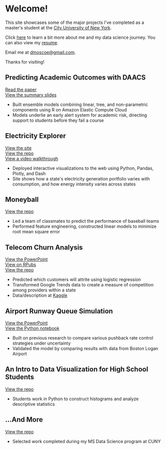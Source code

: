 # Welcome!

This site showcases some of the major projects I've completed as a master's student at the [City University of New York](http://catalog.sps.cuny.edu/preview_program.php?catoid=2&poid=607).  

Click [here](about.md) to learn a bit more about me and my data science journey. You can also view my [resume](resume.md).  

Email me at [dmoscoe@gmail.com](mailto:dmoscoe@gmail.com).  

Thanks for visiting!  

## Predicting Academic Outcomes with DAACS
[Read the paper](/daacs/paper.pdf)  
[View the summary slides](/daacs/slides.pdf)  
* Built ensemble models combining linear, tree, and non-parametric components using R on Amazon Elastic Compute Cloud  
* Models underlie an early alert system for academic risk, directing support to students before they fail a course

## Electricity Explorer
[View the site](http://eia-explorer.herokuapp.com/)  
[View the repo](https://github.com/dmoscoe/DATA608)  
[View a video walkthrough](https://youtu.be/z8fwVsByEuw)  
* Deployed interactive visualizations to the web using Python, Pandas, Plotly, and Dash  
* Site shows how a state's electricity generation portfolio varies with consumption, and how energy intensity varies across states

## Moneyball
[View the repo](https://github.com/dmoscoe/DATA621)  
* Led a team of classmates to predict the performance of baseball teams  
* Performed feature engineering, constructed linear models to minimize root mean square error

## Telecom Churn Analysis
[View the PowerPoint](/churn/churn.pdf)  
[View on RPubs](https://rpubs.com/dmoscoe/768184)  
[View the repo](https://github.com/dmoscoe/dmoscoe.github.io/tree/main/churn)  
* Predicted which customers will attrite using logistic regression  
* Transformed Google Trends data to create a measure of competition among providers within a state  
* Data/description at [Kaggle](https://www.kaggle.com/c/customer-churn-prediction-2020/overview)

## Airport Runway Queue Simulation
[View the PowerPoint](/rway_queue/rway_queue.pdf)  
[View the Python notebook](https://colab.research.google.com/drive/1J1Bc2NUEzNCdJPIEXXLr3qnXu0hDINyR?usp=sharing)  
* Built on previous research to compare various pushback rate control strategies under uncertainty  
* Validated the model by comparing results with data from Boston Logan Airport

## An Intro to Data Visualization for High School Students
[View the repo](https://github.com/dmoscoe/HCIS)  
* Students work in Python to construct histograms and analyze descriptive statistics  

## ...And More
[View the repo](https://github.com/dmoscoe/curated-SPS)  
* Selected work completed during my MS Data Science program at CUNY